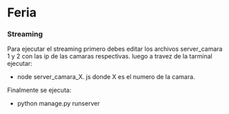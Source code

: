# Feria

### Streaming

Para ejecutar el streaming primero debes editar los archivos server_camara 1 y 2 con las ip de las camaras respectivas.
luego a travez de la tarminal ejecutar:

* node server_camara_X. js  donde X es el numero de la camara.

Finalmente se ejecuta:

* python manage.py runserver
